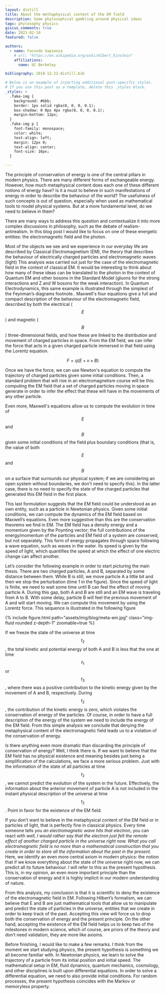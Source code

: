 ```yaml
---
layout: distill
title: About the methaphysical content of the EM field
description: Some phylosophical gambling around physical ideas
tags: phylosophy physics
giscus_comments: true
date: 2021-02-10
featured: false

authors:
  - name: Facundo Sapienza
    # url: "https://en.wikipedia.org/wiki/Albert_Einstein"
    affiliations:
      name: UC Berkeley

bibliography: 2018-12-22-distill.bib

# Below is an example of injecting additional post-specific styles.
# If you use this post as a template, delete this _styles block.
_styles: >
  .fake-img {
    background: #bbb;
    border: 1px solid rgba(0, 0, 0, 0.1);
    box-shadow: 0 0px 4px rgba(0, 0, 0, 0.1);
    margin-bottom: 12px;
  }
  .fake-img p {
    font-family: monospace;
    color: white;
    text-align: left;
    margin: 12px 0;
    text-align: center;
    font-size: 16px;
  }

---
```



The principle of conservation of energy is one of the central pillars in modern physics. 
There are many different forms of exchangeable energy. However, how much metaphysical content does each one of these different notions of energy have? Is it a must to believe in such manifestations of energy in order to describe the behaviour of the world? The usefulness of such concepts is out of question, especially when used as mathematical tools to model physical systems. But at a more fundamental level, do we need to believe in them?  

There are many ways to address this question and contextualize it into more complex discussions in philosophy, such as the debate of realism-antirealism. In this blog post I would like to focus on one of these energetic entities: the electromagnetic field and the photon. 

Most of the objects we see and we experience in our everyday life are described by Classical Electromagnetism (EM), the theory that describes the behaviour of electrically charged particles and electromagnetic waves (light) <d-footnote>This analysis was carried out just for the case of the electromagnetic field in the context of classical EM. It would be interesting to think about how many of these ideas can be translated to the photon in the context of Quantum EM and other bosons in the Standard Model (gluons for the strong interactions and Z and W bosons for the weak interaction). In Quantum Electrodynamics, this same example is illustrated through the simplest of the Feynman’s diagrams footnote.</d-footnote>. 
Maxwell's four equations give a full and compact description of the behaviour of the electromagnetic field, described by both the electrical ($$E$$) and magnetic ($$B$$) three-dimensional fields, and how these are linked to the distribution and movement of charged particles in space.
From the EM field, we can infer the force that acts in a given charged particle immersed in that field using the Lorentz equation.

$$
F = q (E + v \times B)
$$ 

Once we have the force, we can use Newton's equation to compute the trajectory of charged particles given some initial conditions. 
Then, a standard problem that will rise in an electromagnetism course will be this: computing the EM field that a set of charged particles moving in space generate in order to infer the effect that these will have in the movements of any other particle. 

Even more, Maxwell's equations allow us to compute the evolution in time of $$E$$ and $$B$$ given some initial conditions of the field plus boundary conditions (that is, the value of both $$E$$ and $$B$$ on a surface that surrounds our physical system; if we are considering an open system without boundaries, we don't need to specify this). 
In the latter case, there is no need to specify the state of the charged particles that generated this EM field in the first place. 

This last formulation suggests that the EM field could be understood as an own entity, such as a particle in Newtonian physics. Given some initial conditions, we can compute the dynamics of the EM field based on Maxwell’s equations. Even more suggestive than this are the conservation theorems we find in EM. The EM field has a density energy and a momentum given by the Poynting vector; the full contributions of the energy/momentum of the particles and EM field of a system are conserved, but not separately. This form of energy propagates through space following a wave equation, such as waves in the water. Its speed is given by the speed of light, which quantifies the speed at which the effect of one electric change can affect another.

Let’s consider the following example in order to start picturing the main thesis. There are two charged particles, A and B, separated by some distance between them. While B is still, we move particle A a little bit and then we stop the perturbation (time 1 in the figure). Since the speed of light is finite, we need to wait some time until B can feel the effect of moving particle A. During this gap, both A and B are still and an EM wave is traveling from A to B. With some delay, particle B will feel the previous movement of A and will start moving. We can compute this movement by using the Lorentz force. This sequence is illustrated in the following figure

<div class="row mt-3">
    <div class="col-sm mt-3 mt-md-0">
        {% include figure.html path="assets/img/blog/meta-em.jpg" class="img-fluid rounded z-depth-1" zoomable=true %}
    </div>
</div>

If we freeze the state of the universe at time $$t_2$$, the total kinetic and potential energy of both A and B is less that the one at time $$t_1$$ or $$t_3$$, where there was a positive contribution to the kinetic energy given by the movement of A and B, respectively. During $$t_2$$, the contribution of the kinetic energy is zero, which violates the conservation of energy of the particles. Of course, in order to have a full description of the energy of the system we need to include the energy of the EM field. From this simple analysis we conclude that denying the metaphysical content of the electromagnetic field leads us to a violation of the conservation of energy. 

Is there anything even more dramatic than discarding the principle of conservation of energy? Well, I think there is. If we want to believe that the EM field has no physical existence and meaning besides just being a simplification of the calculations, we face a more serious problem. Just with the information of the state of all particles at time $$t_2$$, we cannot predict the evolution of the system in the future. Effectively, the information about the anterior movement of particle A is not included in the instant physical description of the universe at time $$t_2$$. Point in favor for the existence of the EM field.

If you don’t want to believe in the metaphysical content of the EM field or in particles of light, that is perfectly fine in classical physics. Every time someone tells you _an electromagnetic wave hits that electron_, you can react with _well, I would rather say that the electron just felt the remote effect of another charged particle in the universe right now. What you call electromagnetic field is no more than a mathematical construction that you create in order to store all the information about the past in the present_. Here, we identify an even more central axiom in modern physics: the notion that if we know everything about the state of the universe right now, we can predict all its future behaviour. I will refer to this as the present hypothesis. This is, in my opinion, an even more important principle than the conservation of energy and it is highly implicit in our modern understanding of nature. 

From this analysis, my conclusion is that it is scientific to deny the existence of the electromagnetic field in EM. Following Hilbert’s formalism, we can believe that E and B are just mathematical tools that allow us to manipulate and predict the state of particles in the universe, entities that we create in order to keep track of the past. Accepting this view will force us to drop both the conservation of energy and the present principle. On the other hand, accepting the existence of the EM field helps us to keep two of the milestones in modern science, which of course, are priors of the theory and don’t need validation, they are more like axioms. 

Before finishing, I would like to make a few remarks. I think from the moment we start studying physics, the present hypothesis is something we all become familiar with. In Newtonian physics, we learn to solve the trajectory of a particle from its initial position and initial speed. The mathematical setup in EM, fluid dynamics, quantum mechanics, cosmology, and other disciplines is built upon differential equations. In order to solve a differential equation, we need to also provide initial conditions. For random processes, the present hypothesis coincides with the Markov or memoryless property.
